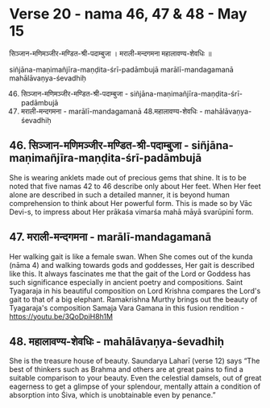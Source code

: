 # Verse 20 - nama 46, 47 & 48 - May 15

सिञ्जान-मणिमञ्जीर-मण्डित-श्री-पदाम्बुजा ।
मराली-मन्दगमना महालावण्य-शेवधिः ॥

siñjāna-maṇimañjīra-maṇḍita-śrī-padāmbujā 
marālī-mandagamanā mahālāvaṇya-śevadhiḥ 

46. सिञ्जान-मणिमञ्जीर-मण्डित-श्री-पदाम्बुजा - siñjāna-maṇimañjīra-maṇḍita-śrī-padāmbujā
47. मराली-मन्दगमना - marālī-mandagamanā
48.महालावण्य-शेवधिः - mahālāvaṇya-śevadhiḥ 

## 46. सिञ्जान-मणिमञ्जीर-मण्डित-श्री-पदाम्बुजा - siñjāna-maṇimañjīra-maṇḍita-śrī-padāmbujā 

She is wearing anklets made out of precious gems that shine. It is to be noted that five namas 42 to 46 describe only about Her feet. When Her feet alone are described in such a detailed manner, it is beyond human comprehension to think about Her powerful form. This is made so by Vāc Devi-s, to impress about Her prākaśa vimarśa mahā māyā svarūpinī form.

## 47. मराली-मन्दगमना - marālī-mandagamanā 

Her walking gait is like a female swan. When She comes out of the kunda (nāma 4) and walking towards gods and goddesses, Her gait is described like this. It always fascinates me that the gait of the Lord or Goddess has such significance especially in ancient poetry and compositions.  Saint Tyagaraja in his beautiful composition on Lord Krishna compares the Lord's gait to that of a big elephant.  Ramakrishna Murthy brings out the beauty of Tyagaraja's composition Samaja Vara Gamana in this fusion rendition - https://youtu.be/3QoDpiH8h1M 

## 48. महालावण्य-शेवधिः - mahālāvaṇya-śevadhiḥ 

She is the treasure house of beauty. Saundarya Laharī (verse 12) says “The best of thinkers such as Brahma and others are at great pains to find a suitable comparison to your beauty. Even the celestial damsels, out of great eagerness to get a glimpse of your splendour, mentally attain a condition of absorption into Śiva, which is unobtainable even by penance.”
